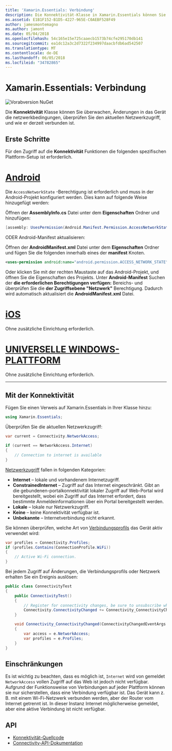 ```yaml
---
title: 'Xamarin.Essentials: Verbindung'
description: Die Konnektivität-Klasse in Xamarin.Essentials können Sie die Änderungen in das Gerät die netzwerkbedingungen überwachen, überprüfen Sie den aktuellen Netzwerkzugriff und wie er derzeit verbunden ist.
ms.assetid: E1B1F152-B1D5-4227-965E-C0AEBF528F49
author: jamesmontemagno
ms.author: jamont
ms.date: 05/04/2018
ms.openlocfilehash: 54c165e15e725caaecb1573b74cfe295170db141
ms.sourcegitcommit: ea1dc12a3c2d7322f234997daacbfdb6ad542507
ms.translationtype: MT
ms.contentlocale: de-DE
ms.lasthandoff: 06/05/2018
ms.locfileid: "34782865"
---
```

# <a name="xamarinessentials-connectivity"></a>Xamarin.Essentials: Verbindung

![Vorabversion NuGet](~/media/shared/pre-release.png)

Die **Konnektivität** Klasse können Sie überwachen, Änderungen in das Gerät die netzwerkbedingungen, überprüfen Sie den aktuellen Netzwerkzugriff, und wie er derzeit verbunden ist.

## <a name="getting-started"></a>Erste Schritte

Für den Zugriff auf die **Konnektivität** Funktionen die folgenden spezifischen Plattform-Setup ist erforderlich.

# <a name="androidtabandroid"></a>[Android](#tab/android)

Die `AccessNetworkState` -Berechtigung ist erforderlich und muss in der Android-Projekt konfiguriert werden. Dies kann auf folgende Weise hinzugefügt werden:

Öffnen der **AssemblyInfo.cs** Datei unter dem **Eigenschaften** Ordner und hinzufügen:

```csharp
[assembly: UsesPermission(Android.Manifest.Permission.AccessNetworkState)]
```

ODER Android-Manifest aktualisieren:

Öffnen der **AndroidManifest.xml** Datei unter dem **Eigenschaften** Ordner und fügen Sie die folgenden innerhalb eines der **manifest** Knoten.

```xml
<uses-permission android:name="android.permission.ACCESS_NETWORK_STATE" />
```

Oder klicken Sie mit der rechten Maustaste auf das Android-Projekt, und öffnen Sie die Eigenschaften des Projekts. Unter **Android-Manifest** Suchen der **die erforderlichen Berechtigungen verfügen:** Bereichs- und überprüfen Sie die **der Zugriffsebene "Netzwerk"** Berechtigung. Dadurch wird automatisch aktualisiert die **AndroidManifest.xml** Datei.

# <a name="iostabios"></a>[iOS](#tab/ios)

Ohne zusätzliche Einrichtung erforderlich.

# <a name="uwptabuwp"></a>[UNIVERSELLE WINDOWS-PLATTFORM](#tab/uwp)

Ohne zusätzliche Einrichtung erforderlich.

-----

## <a name="using-connectivity"></a>Mit der Konnektivität

Fügen Sie einen Verweis auf Xamarin.Essentials in Ihrer Klasse hinzu:

```csharp
using Xamarin.Essentials;
```

Überprüfen Sie die aktuellen Netzwerkzugriff:

```csharp
var current = Connectivity.NetworkAccess;

if (current == NetworkAccess.Internet)
{
    // Connection to internet is available
}
```

[Netzwerkzugriff](xref:Xamarin.Essentials.NetworkAccess) fallen in folgenden Kategorien:

* **Internet** – lokale und vorhandenem Internetzugriff.
* **ConstrainedInternet** – Zugriff auf das Internet eingeschränkt. Gibt an die gebundenen-portalkonnektivität lokaler Zugriff auf Web-Portal wird bereitgestellt, wobei ein Zugriff auf das Internet erfordert, dass bestimmte Anmeldeinformationen über ein Portal bereitgestellt werden.
* **Lokale** – lokale nur Netzwerkzugriff.
* **Keine** – keine Konnektivität verfügbar ist.
* **Unbekannte** – Internetverbindung nicht erkannt.

Sie können überprüfen, welche Art von [Verbindungsprofils](xref:Xamarin.Essentials.ConnectionProfile) das Gerät aktiv verwendet wird:

```csharp
var profiles = Connectivity.Profiles;
if (profiles.Contains(ConnectionProfile.WiFi))
{
    // Active Wi-Fi connection.
}
```

Bei jedem Zugriff auf Änderungen, die Verbindungsprofils oder Netzwerk erhalten Sie ein Ereignis auslösen:

```csharp
public class ConnectivityTest
{
    public ConnectivityTest()
    {
        // Register for connectivity changes, be sure to unsubscribe when finished
        Connectivity.ConnectivityChanged += Connectivity_ConnectivityChanged;
    }

    void Connectivity_ConnectivityChanged(ConnectivityChangedEventArgs  e)
    {
        var access = e.NetworkAccess;
        var profiles = e.Profiles;
    }
}
```

## <a name="limitations"></a>Einschränkungen

Es ist wichtig zu beachten, dass es möglich ist, `Internet` wird von gemeldet `NetworkAccess` vollen Zugriff auf das Web ist jedoch nicht verfügbar. Aufgrund der Funktionsweise von Verbindungen auf jeder Plattform können sie nur sicherstellen, dass eine Verbindung verfügbar ist. Das Gerät kann z. B. mit einem Wi-Fi-Netzwerk verbunden werden, aber der Router vom Internet getrennt ist. In dieser Instanz Internet möglicherweise gemeldet, aber eine aktive Verbindung ist nicht verfügbar.

## <a name="api"></a>API

* [Konnektivität-Quellcode](https://github.com/xamarin/Essentials/tree/master/Xamarin.Essentials/Connectivity)
* [Connectivity-API-Dokumentation](xref:Xamarin.Essentials.Connectivity)
